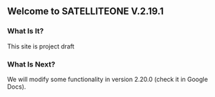 ## Welcome to SATELLITEONE V.2.19.1


### What Is It?

This site is project draft

### What Is Next?

We will modify some functionality in version 2.20.0 (check it in Google Docs).




